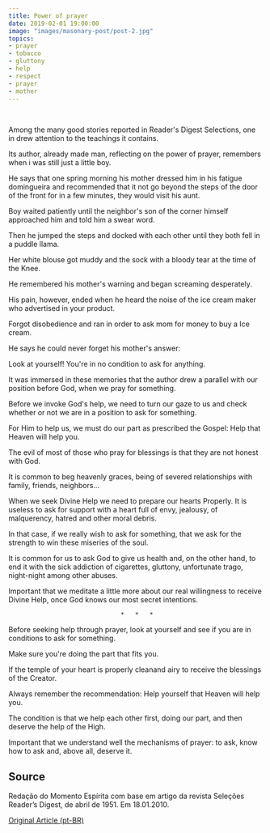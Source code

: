 ```yaml
---
title: Power of prayer
date: 2019-02-01 19:00:00
image: "images/masonary-post/post-2.jpg"
topics: 
- prayer
- tobacco
- gluttony
- help
- respect
- prayer
- mother
---
```

 

Among the many good stories reported in Reader's Digest Selections, one in
drew attention to the teachings it contains.

Its author, already made man, reflecting on the power of prayer, remembers
when i was still just a little boy.

He says that one spring morning his mother dressed him in his fatigue
domingueira and recommended that it not go beyond the steps of the door of the
front for in a few minutes, they would visit his aunt.

Boy waited patiently until the neighbor's son of the corner himself
approached him and told him a swear word.

Then he jumped the steps and docked with each other until they both fell in a puddle
llama.

Her white blouse got muddy and the sock with a bloody tear at the time of the
Knee.

He remembered his mother's warning and began screaming desperately.

His pain, however, ended when he heard the noise of the ice cream maker who advertised in
your product.

Forgot disobedience and ran in order to ask mom for money to buy a
Ice cream.

He says he could never forget his mother's answer:

Look at yourself! You're in no condition to ask for anything.

It was immersed in these memories that the author drew a parallel with our
position before God, when we pray for something.

Before we invoke God's help, we need to turn our gaze to us
and check whether or not we are in a position to ask for something.

For Him to help us, we must do our part as prescribed
the Gospel: Help that Heaven will help you.

The evil of most of those who pray for blessings is that they are not honest with God.

It is common to beg heavenly graces, being of severed relationships with
family, friends, neighbors...

When we seek Divine Help we need to prepare our hearts
Properly. It is useless to ask for support with a heart full of envy, jealousy,
of malquerency, hatred and other moral debris.

In that case, if we really wish to ask for something, that we ask for the strength to win
these miseries of the soul.

It is common for us to ask God to give us health and, on the other hand, to end it
with the sick addiction of cigarettes, gluttony, unfortunate trago, night-night
among other abuses.

Important that we meditate a little more about our real willingness to
receive Divine Help, once God knows our most secret intentions.

                                   *   *   *

Before seeking help through prayer, look at yourself and see if you are in
conditions to ask for something.

Make sure you're doing the part that fits you.

If the temple of your heart is properly cleanand airy to receive the
blessings of the Creator.

Always remember the recommendation: Help yourself that Heaven will help you.

The condition is that we help each other first, doing our part, and then
deserve the help of the High.

Important that we understand well the mechanisms of prayer: to ask, know how to ask and,
above all, deserve it.


## Source
Redação do Momento Espírita com base em artigo
da revista Seleções Reader’s Digest, de abril de 1951.
Em 18.01.2010.



[Original Article (pt-BR)](http://www.momento.com.br/pt/ler_texto.php?id=479)
